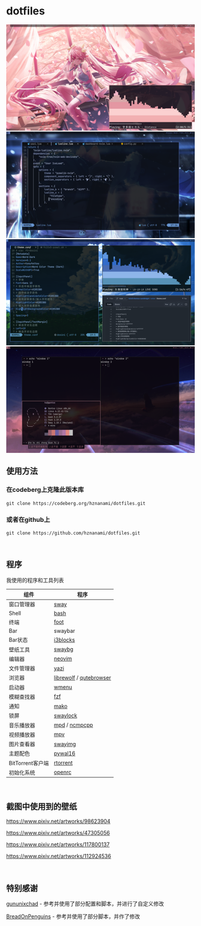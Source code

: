 # dotfiles
<img src="./screenshot/screenshot1.png"/>
<img src="./screenshot/screenshot2.png"/>
<img src="./screenshot/screenshot3.png"/>
<img src="./screenshot/screenshot4.png"/>

<br>

## 使用方法

### 在codeberg上克隆此版本库

```
git clone https://codeberg.org/hznanami/dotfiles.git
```

### 或者在github上

```
git clone https://github.com/hznanami/dotfiles.git
```

<br>

## 程序

我使用的程序和工具列表

| 组件              | 程序       |
|-------------------|------------|
| 窗口管理器        | [sway](https://github.com/swaywm/sway)    |
| Shell             | [bash](https://www.gnu.org/software/bash/bash.html)    |
| 终端              | [foot](https://codeberg.org/dnkl/foot)    |
| Bar               | swaybar    |
| Bar状态           | [i3blocks](https://github.com/vivien/i3blocks)    |
| 壁纸工具          | [swaybg](https://github.com/swaywm/swaybg)    |
| 编辑器            | [neovim](https://github.com/neovim/neovim)    |
| 文件管理器        | [yazi](https://github.com/sxyazi/yazi)    |
| 浏览器            | [librewolf](https://codeberg.org/librewolf/source) / [qutebrowser](https://github.com/qutebrowser/qutebrowser)    |
| 启动器            | [wmenu](https://codeberg.org/adnano/wmenu)    |
| 模糊查找器        | [fzf](https://github.com/junegunn/fzf)    |
| 通知              | [mako](https://github.com/emersion/mako)    |
| 锁屏              | [swaylock](https://github.com/swaywm/swaylock)    |
| 音乐播放器        | [mpd](https://github.com/MusicPlayerDaemon/MPD) / [ncmpcpp](https://github.com/ncmpcpp/ncmpcpp)    |
| 视频播放器        | [mpv](https://github.com/mpv-player/mpv)    |
| 图片查看器        | [swayimg](https://github.com/artemsen/swayimg)    |
| 主题配色          | [pywal16](https://github.com/eylles/pywal16)    |
| BitTorrent客户端  | [rtorrent](https://github.com/rakshasa/rtorrent)    |
| 初始化系统        | [openrc](https://github.com/OpenRC/openrc)    |

<br>

## 截图中使用到的壁纸 

<https://www.pixiv.net/artworks/98623904>

<https://www.pixiv.net/artworks/47305056>

<https://www.pixiv.net/artworks/117800137>

<https://www.pixiv.net/artworks/112924536>


<br>

## 特别感谢

[gununixchad](https://github.com/gnuunixchad/dotfiles) - 参考并使用了部分配置和脚本，并进行了自定义修改

[BreadOnPenguins](https://github.com/BreadOnPenguins/scripts) - 参考并使用了部分脚本，并作了修改


